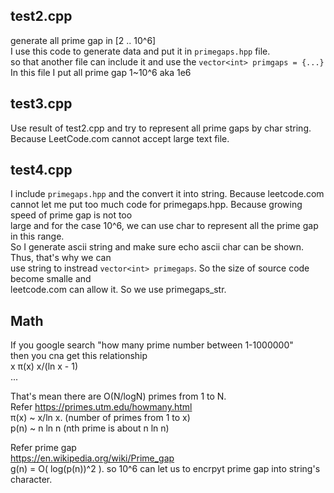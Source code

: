 ## test2.cpp 
generate all prime gap in [2 .. 10^6]  
I use this code to generate data and put it in `primegaps.hpp` file.  
so that another file can include it and use the `vector<int> primgaps = {...}`   
In this file I put all prime gap 1~10^6  aka 1e6  
## test3.cpp
Use result of test2.cpp and try to represent all prime gaps by char string.  
Because LeetCode.com cannot accept large text file.  

## test4.cpp
I include `primegaps.hpp` and the convert it into string. Because leetcode.com  
cannot let me put too much code for primegaps.hpp. Because growing speed of  prime gap is not too  
large and for the case 10^6, we can use char to represent all the prime gap in this range.  
So I generate ascii string and make sure echo ascii char can be shown. Thus, that's why we can  
use string to instread `vector<int> primegaps`. So the size of source code become smalle and   
leetcode.com can allow it. So we use primegaps_str.   


## Math  
If you google search "how many prime number between 1-1000000"  
then you cna get this relationship  
x	π(x)	x/(ln x - 1)  
...

That's mean there are O(N/logN) primes from 1 to N.   
Refer https://primes.utm.edu/howmany.html  
π(x) ~ x/ln x. (number of primes from 1 to x)  
p(n) ~ n ln n  (nth prime is about n ln n)  

Refer prime gap  
https://en.wikipedia.org/wiki/Prime_gap  
g(n) = O( log(p(n))^2 ). so 10^6 can let us to encrpyt prime gap into string's character.   


